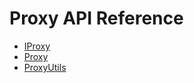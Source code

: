 # Proxy API Reference

<!-- START_INDEX -->
- [IProxy](./IProxy.sol/interface.IProxy.md)
- [Proxy](./Proxy.sol/contract.Proxy.md)
- [ProxyUtils](./ProxyUtils.sol/library.ProxyUtils.md)
<!-- END_INDEX -->
